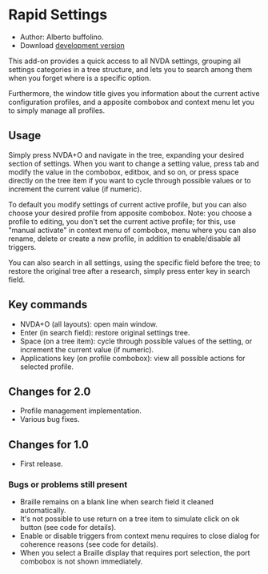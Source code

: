 # Rapid Settings #

* Author: Alberto buffolino.
* Download [development version][1]

This add-on provides a quick access to all NVDA settings, grouping all settings categories in a tree structure, and lets you to search among them when you forget where is a specific option.

Furthermore, the window title gives you information about the current active configuration profiles, and a apposite combobox and context menu let you to simply manage all profiles.

## Usage ##

Simply press NVDA+O and navigate in the tree, expanding your desired section of settings. When you want to change a setting value, press tab and modify the value in the combobox, editbox, and so on, or press space directly on the tree item if you want to cycle through possible values or to increment the current value (if numeric).

To default you modify settings of current active profile, but you can also choose your desired profile from apposite combobox. Note: you choose a profile to editing, you don't set the current active profile; for this, use "manual activate" in context menu of combobox, menu where you can also rename, delete or create a new profile, in addition to enable/disable all triggers.

You can also search in all settings, using the specific field before the tree; to restore the original tree after a research, simply press enter key in search field.

## Key commands ##

* NVDA+O (all layouts): open main window.
* Enter (in search field): restore original settings tree.
* Space (on a tree item): cycle through possible values of the setting, or increment the current value (if numeric).
* Applications key (on profile combobox): view all possible actions for selected profile.

## Changes for 2.0 ##

* Profile management implementation.
* Various bug fixes.

## Changes for 1.0 ##

* First release.

### Bugs or problems still present ###

* Braille remains on a blank line when search field it cleaned automatically.
* It's not possible to use return on a tree item to simulate click on ok button (see code for details).
* Enable or disable triggers from context menu requires to close dialog for coherence reasons (see code for details).
* When you select a Braille display that requires port selection, the port combobox is not shown immediately.

[1]: http://addons.nvda-project.org/files/get.php?file=rs-dev